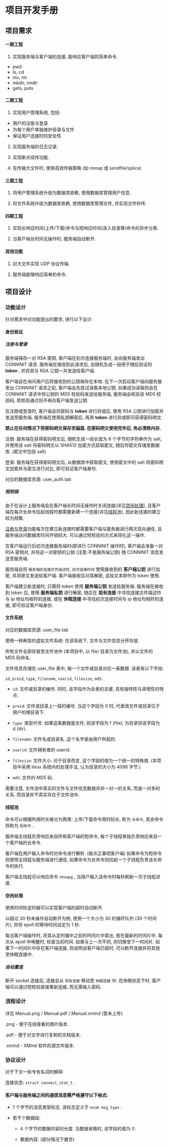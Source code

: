 # 项目开发手册

## 项目需求

#### 一期工程

1. 实现服务端与客户端的连接, 能响应客户端的简单命令.

- pwd
- ls, cd
- mv, rm
- mkdir, rmdir
- gets, puts

#### 二期工程

1. 实现用户管理系统, 包括:

* 用户的注册与登录
* 为每个用户单独维护目录与文件
* 保证用户连接时的安全性

2. 实现服务端的日志记录.

3. 实现断点续传功能.

4. 在传输大文件时, 使用高效传输策略 (如 mmap 或 sendfile/splice)

#### 三期工程

1. 将用户管理系统升级为数据库依赖, 使用数据库管理用户信息.

2. 将文件系统升级为数据库依赖, 使用数据库管理文件, 并实现文件秒传.

#### 四期工程

1. 实现长响应时间(上传/下载)命令与短响应时间(进入目录等)命令的异步分离.

2. 当客户端长时间无操作时, 服务端自动断开.

#### 其他功能

1. 对大文件实现 UDP 协议传输.

2. 服务端能够响应简单的命令.

## 项目设计

### 功能设计

针对需求中对功能提出的要求, 进行以下设计:

#### 身份验证

##### 注册与登录

服务端保存一对 RSA 密钥, 客户端在初次连接服务端时, 会向服务端发出 CONNINIT 请求. 服务端在接收到此请求后, 会随机生成一段用于随后验证的 **token** , 并将其与 RSA 公钥一并发送给客户端.

客户端会在询问用户后将接收到的公钥保存在本地. 在下一次启动客户端向服务器发出 CONNINIT 请求之前, 客户端会先尝试读取本地公钥, 如果成功读取则会在 CONNINIT 请求中将公钥的 MD5 校验码发送给服务端, 服务端会核验该 MD5 校验码, 若核验通过则不再向客户端发送公钥.

在注册或登录时, 客户端会将密码与 **token** 进行异或后, 使用 RSA 公钥进行加密并发送至服务端. 服务端在使用私钥解密后, 再用 **token** 进行异或即可获得密码明文.

**禁止在任何情况下将密码明文保存至磁盘. 在密码明文使用完毕后, 务必清除内存.**

注册: 服务端在获得密码明文后, 随机生成一段长度为 8 个字节的字符串作为 salt, 并使用该 salt 将密码明文以 SHA512 加密方式获取密文, 随后将密文存储至数据库. (密文中包括 salt)

登录: 服务端在获得密码明文后, 从数据库中获取密文, 使用密文中的 salt 将密码明文加密并与密文进行对比, 即可验证客户端身份.

对应的数据库资源: user_auth.tab

##### 短校验

由于在设计上服务端会在客户端长时间无操作时关闭连接(详见[空闲处理](#空闲处理)), 且客户端在每次长命令拉起线程时都需要新建一个连接(详见[线程池](#线程池)), 因此新连接的建立较为频繁.

[注册与登录](#注册与登录)功能每次在建立新连接时都需要客户端与服务器进行两次双向通信, 且服务端访问数据库时间开销较大. 可以通过短校验的方式来简化这一操作.

在客户端运行后初次连接服务端时(即进行 CONNINIT 操作时), 客户端会准备一对 RSA 密钥对, 并将这一对密钥的公钥 (注意:不是服务端公钥) 随 CONNINIT 消息发送至服务端. 

服务端会将 `服务端的连接文件描述符`, `初次连接时间` 使用接收到的 **客户端公钥** 进行加密, 并将密文发送给客户端. 客户端接收后对其解密, 这段文本即作为 token 使用.

客户端建立新连接时, 只需将 token 使用 **服务端公钥** 发送给服务端. 服务端在接收到 token 后, 使用 **服务端私钥** 进行解密, 随后在 **现有连接** 中寻找连接文件描述符与 ip 地址均相符的连接, 或在 **休眠连接** 中寻找初次连接时间与 ip 地址均相符的连接, 即可验证客户端身份.

#### 文件系统

对应的数据库资源: user_file.tab

使用一种典型的虚拟文件系统: 在该系统下, 文件与文件信息分开存放.

所有文件全部存放至文件池中 (本项目中, 以 file/ 目录为文件池), 并以文件的 MD5 码命名.

文件信息存储在 user_file 表中, 每一个文件或目录对应一条数据. 该表有以下字段:

`id`, `preid`, `type`, `filename`, `userid`, `filesize`, `md5`.

- `id`: 文件或目录的编号. 同时, 该字段作为全表的主键, 具有独特性与递增性的特点.

- `preid`: 文件或目录上一级的编号. 当这个字段为 0 时, 代表改文件或目录位于用户的根目录下.

- `type`: 类型代号. 如果这条数据是文件, 则该字段为 f (file); 为目录则该字段为 d (dir).

- `filename`: 文件名或目录名. 这个名字是由用户所起的.

- `userid`: 文件拥有者的 userid.

- `filesize`: 文件大小. 对于目录而言, 这个字段的值为一个统一的特殊值. (本项目中采用 linux 系统内的处理手法, 认为目录的大小为 4096 字节.)

- `md5`: 文件的 MD5 码.

需要注意, 文件池中真实的文件与文件信息数据并非一对一的关系, 而是一对多的关系. 而目录并不真实存在于文件池中.

#### 线程池

命令可以根据所用时长被分为两类: 上传/下载命令用时较长, 称为 `长命令`, 其余命令则称为 `短命令` .

服务端主线程负责响应来自所有客户端的短命令, 每个子线程单独负责响应来自一个客户端的长命令.

客户端在用户输入命令时对命令进行解析. (做点正事吧客户端) 如果命令为短命令则使用主线程与服务端进行通信, 如果命令为长命令则拉起一个子线程负责该长命令的执行.

客户端主线程可以响应命令 `showpg` , 当用户输入该命令时每秒刷新一次子线程进度.

#### 空闲处理

使用时间轮定时器可以实现客户端的超时自动断开.

以超过 30 秒未操作自动断开为例, 使用一个大小为 30 的循环队列 (30 个时间片), 并将 epoll 的等待时间设定为 1 秒.

每当客户端操作时, 将其从定时器中之前的时间片中拿出, 放在最新的时间片中. 每次从 epoll 中唤醒时, 检查当前时间. 如果与上一次不同, 则切换至下一时间片. 如果下一时间片中存在客户端连接, 则说明该客户端已超时, 可以断开连接并将其放至休眠连接中.

##### 自动重连

断开 socket 连接后, 连接会从 `现有连接` 移动至 `休眠连接` 中. 在休眠状态下时, 客户端可以通过短校验直接重新连接, 而无需输入密码.

### 流程设计

详见 Manual.png / Manual.pdf / Manual.xmind (暂未上传).

.png - 便于在线查看的图片版本.

.pdf - 便于对文字进行复制的文档版本.

.xmind - XMind 软件的源文件版本.

### 协议设计

对于下文一些专有名词的解释:

连接状态: `struct connect_stat_t` .

#### 客户端与服务端之间的通信消息需严格遵守以下格式:

- 1 个字节的消息类型标志. 该标志定义于 `enum msg_type` .

- 若干个数据段:

  - 4 个字节的数据内容的长度. 当数据省略时, 该字段的值为 0.

  - 数据内容. (部分情况下置空)